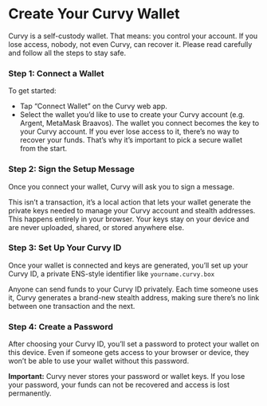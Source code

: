 # Create Your Curvy Wallet

Curvy is a self-custody wallet. That means: you control your account. If you lose access, nobody, not even Curvy, can recover it. Please read carefully and follow all the steps to stay safe.

### Step 1: Connect a Wallet

To get started:

- Tap “Connect Wallet” on the Curvy web app.
- Select the wallet you’d like to use to create your Curvy account (e.g. Argent, MetaMask Braavos).
  The wallet you connect becomes the key to your Curvy account. If you ever lose access to it, there’s no way to recover your funds. That’s why it’s important to pick a secure wallet from the start.

### Step 2: Sign the Setup Message

Once you connect your wallet, Curvy will ask you to sign a message.

This isn’t a transaction, it’s a local action that lets your wallet generate the private keys needed to manage your Curvy account and stealth addresses. This happens entirely in your browser. Your keys stay on your device and are never uploaded, shared, or stored anywhere else.

### Step 3: Set Up Your Curvy ID

Once your wallet is connected and keys are generated, you’ll set up your Curvy ID, a private ENS-style identifier like `yourname.curvy.box`

Anyone can send funds to your Curvy ID privately. Each time someone uses it, Curvy generates a brand-new stealth address, making sure there’s no link between one transaction and the next.

### Step 4: Create a Password

After choosing your Curvy ID, you’ll set a password to protect your wallet on this device. Even if someone gets access to your browser or device, they won’t be able to use your wallet without this password.

**Important:** Curvy never stores your password or wallet keys. If you lose your password, your funds can not be recovered and access is lost permanently.
